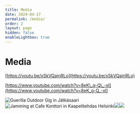 ```yaml
---
title: Media
date: 2024-04-17
permalink: /media/
order: 2
layout: page
hidden: false
enableLightbox: true
---
```

# Media

[https://youtu.be/xSkVQajnRLo](https://youtu.be/xSkVQajnRLo)

[https://www.youtube.com/watch?v=8eK\_g-Q\_-xI](https://www.youtube.com/watch?v=8eK_g-Q_-xI)

![Guerilla Outdoor Gig in Jätkäsaari](/media/gallery/Guerilla-Outdoor-Gig-in-J%C3%A4tk%C3%A4saari.jpeg)![Jamming at Cafe Konttori in Kaapelitehdas Helsinki](/media/gallery/Jamming-at-Cafe-Konttori-in-Kaapelitehdas-Helsinki.jpeg)![](/media/gallery/Summer-Gigging-in-Kalasatama.jpeg)![](/media/gallery/The-Guitars-at-Kekri-2023.jpeg)